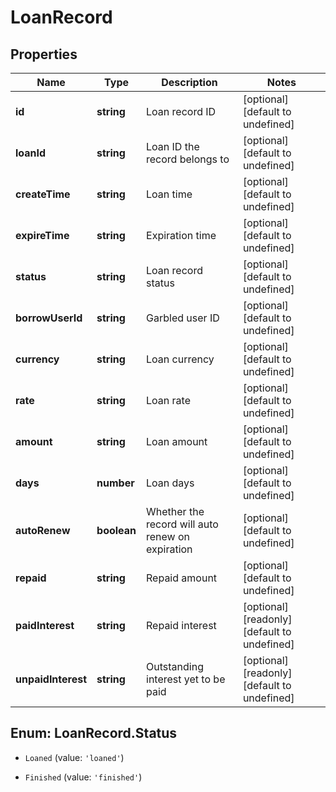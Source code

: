 # LoanRecord

## Properties

Name | Type | Description | Notes
------------ | ------------- | ------------- | -------------
**id** | **string** | Loan record ID | [optional] [default to undefined]
**loanId** | **string** | Loan ID the record belongs to | [optional] [default to undefined]
**createTime** | **string** | Loan time | [optional] [default to undefined]
**expireTime** | **string** | Expiration time | [optional] [default to undefined]
**status** | **string** | Loan record status | [optional] [default to undefined]
**borrowUserId** | **string** | Garbled user ID | [optional] [default to undefined]
**currency** | **string** | Loan currency | [optional] [default to undefined]
**rate** | **string** | Loan rate | [optional] [default to undefined]
**amount** | **string** | Loan amount | [optional] [default to undefined]
**days** | **number** | Loan days | [optional] [default to undefined]
**autoRenew** | **boolean** | Whether the record will auto renew on expiration | [optional] [default to undefined]
**repaid** | **string** | Repaid amount | [optional] [default to undefined]
**paidInterest** | **string** | Repaid interest | [optional] [readonly] [default to undefined]
**unpaidInterest** | **string** | Outstanding interest yet to be paid | [optional] [readonly] [default to undefined]

## Enum: LoanRecord.Status

* `Loaned` (value: `'loaned'`)

* `Finished` (value: `'finished'`)


